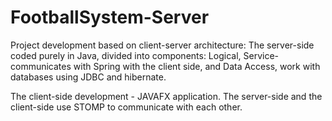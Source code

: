 # FootballSystem-Server
Project development based on client-server architecture:
The server-side coded purely in Java, divided into components:
Logical, Service-communicates with Spring with the client side,
and Data Access, work with databases using JDBC and hibernate.

The client-side development - JAVAFX application.
The server-side and the client-side use STOMP  to communicate with each other.
